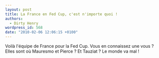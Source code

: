 ```yaml
---
layout: post
title: La France en Fed Cup, c'est n'importe quoi !
authors:
  - Dirty Henry
wordpress_id: 568
date: "2010-02-06 12:06:15 +0100"
---
```


Voilà l'équipe de France pour la Fed Cup. Vous en connaissez une vous ? Elles
sont où Mauresmo et Pierce ? Et Tauziat ? Le monde va mal !

